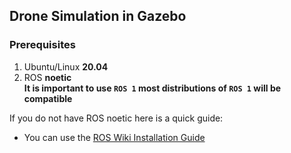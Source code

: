 ## Drone Simulation in Gazebo

### Prerequisites
1. Ubuntu/Linux **20.04**
2. ROS **noetic**  
**It is important to use `ROS 1` most distributions of `ROS 1` will be compatible**

If you do not have ROS noetic here is a quick guide:
- You can use the [ROS Wiki Installation Guide](https://wiki.ros.org/noetic/Installation/Ubuntu) 
